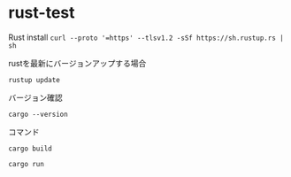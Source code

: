# rust-test
Rust install
`curl --proto '=https' --tlsv1.2 -sSf https://sh.rustup.rs | sh`

rustを最新にバージョンアップする場合

`rustup update`

バージョン確認

`cargo --version`

コマンド

`cargo build`

`cargo run`